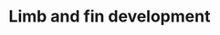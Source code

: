 ---
annotations:
- type: Pathway Ontology
  value: regulatory pathway
authors:
- Lmjackson
- MaintBot
- Mkutmon
- Egonw
- Jmelius
- Fehrhart
- Eweitz
description: ''
last-edited: 2021-05-26
organisms:
- Mus musculus
redirect_from:
- /index.php/Pathway:WP2604
- /instance/WP2604
schema-jsonld:
- '@context': https://schema.org/
  '@id': https://wikipathways.github.io/pathways/WP2604.html
  '@type': Dataset
  creator:
    '@type': Organization
    name: WikiPathways
  description: ''
  keywords:
  - Sall1
  - retinoic acid
  - Tbx3
  - Hoxd12
  - Tbx4
  - Hoxd10
  - pdlim7
  - Island 2
  - CsB
  - hand1
  - Pitx1
  - hoxc10
  - hand2
  - erm
  - hoxa13
  - hoxa11
  - bmp2a
  - CNS 65
  - Noggin
  - and2
  - pea3
  - Csc
  - Island 4
  - fgf4
  - and1
  - bmp2b
  - Epha3
  - CNS 39
  - fgf24
  - hoxd13a/ hoxd13
  - etv4
  - shh/shha
  - fgf8a/ fgf8
  - gli3
  - raldh2
  - wnt8c
  - fibin
  - osr2
  - Meis1
  - ptc1/ptch1
  - etv5/etv5a
  - Grem1
  - fgf9
  - Hoxd11
  - Tbx5
  - Epha4
  - fgf10
  - Sall3
  - osr1
  - wnt3a
  - wnt2b
  - fgf17
  - Pitx2
  - chordin
  license: CC0
  name: Limb and fin development
seo: CreativeWork
title: Limb and fin development
wpid: WP2604
---